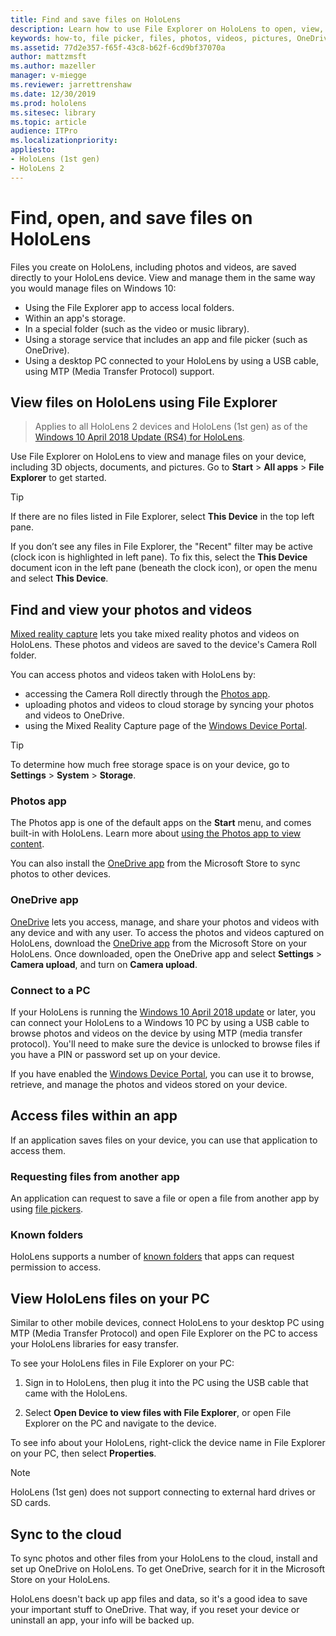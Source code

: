 ```yaml
---
title: Find and save files on HoloLens
description: Learn how to use File Explorer on HoloLens to open, view, and manage files on your mixed reality device.
keywords: how-to, file picker, files, photos, videos, pictures, OneDrive, storage, file explorer, hololens
ms.assetid: 77d2e357-f65f-43c8-b62f-6cd9bf37070a
author: mattzmsft
ms.author: mazeller
manager: v-miegge
ms.reviewer: jarrettrenshaw
ms.date: 12/30/2019
ms.prod: hololens
ms.sitesec: library
ms.topic: article
audience: ITPro
ms.localizationpriority:
appliesto:
- HoloLens (1st gen)
- HoloLens 2
---
```


# Find, open, and save files on HoloLens

Files you create on HoloLens, including photos and videos, are saved directly to your HoloLens device. View and manage them in the same way you would manage files on Windows 10:

- Using the File Explorer app to access local folders.
- Within an app's storage.
- In a special folder (such as the video or music library).
- Using a storage service that includes an app and file picker (such as OneDrive).
- Using a desktop PC connected to your HoloLens by using a USB cable, using MTP (Media Transfer Protocol) support.

## View files on HoloLens using File Explorer

> Applies to all HoloLens 2 devices and HoloLens (1st gen) as of the [Windows 10 April 2018 Update (RS4) for HoloLens](/windows/mixed-reality/enthusiast-guide/release-notes-april-2018).

Use File Explorer on HoloLens to view and manage files on your device, including 3D objects, documents, and pictures. Go to **Start**  > **All apps**  > **File Explorer** to get started.

> [!TIP]
> If there are no files listed in File Explorer, select **This Device** in the top left pane.

If you don’t see any files in File Explorer, the "Recent" filter may be active (clock icon is highlighted in left pane). To fix this, select the **This Device** document icon in the left pane (beneath the clock icon), or open the menu and select **This Device**.

## Find and view your photos and videos

[Mixed reality capture](holographic-photos-and-videos.md) lets you take mixed reality photos and videos on HoloLens.  These photos and videos are saved to the device's Camera Roll folder.

You can access photos and videos taken with HoloLens by:

- accessing the Camera Roll directly through the [Photos app](holographic-photos-and-videos.md).
- uploading photos and videos to cloud storage by syncing your photos and videos to OneDrive.
- using the Mixed Reality Capture page of the [Windows Device Portal](/windows/mixed-reality/using-the-windows-device-portal#mixed-reality-capture).

> [!TIP]
> To determine how much free storage space is on your device, go to **Settings** > **System** > **Storage**.

### Photos app

The Photos app is one of the default apps on the **Start** menu, and comes built-in with HoloLens. Learn more about [using the Photos app to view content](holographic-photos-and-videos.md).

You can also install the [OneDrive app](https://www.microsoft.com/p/onedrive/9wzdncrfj1p3) from the Microsoft Store to sync photos to other devices.

### OneDrive app

[OneDrive](https://onedrive.live.com/) lets you access, manage, and share your photos and videos with any device and with any user. To access the photos and videos captured on HoloLens, download the [OneDrive app](https://www.microsoft.com/p/onedrive/9wzdncrfj1p3) from the Microsoft Store on your HoloLens. Once downloaded, open the OneDrive app and select **Settings** > **Camera upload**, and turn on **Camera upload**.

### Connect to a PC

If your HoloLens is running the [Windows 10 April 2018 update](/windows/mixed-reality/enthusiast-guide/release-notes-april-2018) or later, you can connect your HoloLens to a Windows 10 PC by using a USB cable to browse photos and videos on the device by using MTP (media transfer protocol). You'll need to make sure the device is unlocked to browse files if you have a PIN or password set up on your device.  

If you have enabled the [Windows Device Portal](/windows/mixed-reality/using-the-windows-device-portal), you can use it to browse, retrieve, and manage the photos and videos stored on your device.

## Access files within an app

If an application saves files on your device, you can use that application to access them.

### Requesting files from another app

An application can request to save a file or open a file from another app by using [file pickers](/windows/mixed-reality/app-model#file-pickers).

### Known folders

HoloLens supports a number of [known folders](/windows/mixed-reality/app-model#known-folders) that apps can request permission to access.

## View HoloLens files on your PC

Similar to other mobile devices, connect HoloLens to your desktop PC using MTP (Media Transfer Protocol) and open File Explorer on the PC to access your HoloLens libraries for easy transfer.

To see your HoloLens files in File Explorer on your PC:

1. Sign in to HoloLens, then plug it into the PC using the USB cable that came with the HoloLens.

1. Select **Open Device to view files with File Explorer**, or open File Explorer on the PC and navigate to the device.

To see info about your HoloLens, right-click the device name in File Explorer on your PC, then select **Properties**.

> [!NOTE]
> HoloLens (1st gen) does not support connecting to external hard drives or SD cards.

## Sync to the cloud

To sync photos and other files from your HoloLens to the cloud, install and set up OneDrive on HoloLens. To get OneDrive, search for it in the Microsoft Store on your HoloLens.

HoloLens doesn't back up app files and data, so it's a good idea to save your important stuff to OneDrive. That way, if you reset your device or uninstall an app, your info will be backed up.
